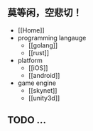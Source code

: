 ## 莫等闲，空悲切！
* [[Home]]
* programming langauge
    - [[golang]]
    * [[rust]]
* platform
    - [[iOS]]
    - [[android]]
* game engine
    - [[skynet]]
    - [[unity3d]]

## TODO ...